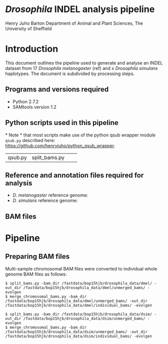 # *Drosophila* INDEL analysis pipeline
Henry Juho Barton
Department of Animal and Plant Sciences, The University of Sheffield  

# Introduction

This document outlines the pipeline used to generate and analyse an INDEL dataset from 17 *Drosophila melanogaster* (ref) and x *Drosophila simulans* haplotypes. The document is subdivided by processing steps.

## Programs and versions required

  * Python 2.7.2
  * SAMtools version 1.2



## Python scripts used in this pipeline

\* Note \* that most scripts make use of the python qsub wrapper module ```qsub.py``` described here: <https://github.com/henryjuho/python_qsub_wrapper>.


|                            |                            |                             |                             |
|:---------------------------|:---------------------------|:----------------------------|:----------------------------|
| qsub.py                    | split_bams.py              |                             |                             |

## Reference and annotation files required for analysis

  * *D. melanogaster* reference genome: 
  * *D. simulans* reference genome:
  
## BAM files

# Pipeline
## Preparing BAM files

Multi-sample chromosomal BAM files were converted to individual whole genome BAM files as follows:

```
$ split_bams.py -bam_dir /fastdata/bop15hjb/drosophila_data/dmel/ -out_dir /fastdata/bop15hjb/drosophila_data/dmel/unmerged_bams/ -evolgen
$ merge_chromosomal_bams.py -bam_dir /fastdata/bop15hjb/drosophila_data/dmel/unmerged_bams/ -out_dir /fastdata/bop15hjb/drosophila_data/dmel/individual_bams/ -evolgen

$ split_bams.py -bam_dir /fastdata/bop15hjb/drosophila_data/dsim/ -out_dir /fastdata/bop15hjb/drosophila_data/dsim/unmerged_bams/ -evolgen
$ merge_chromosomal_bams.py -bam_dir /fastdata/bop15hjb/drosophila_data/dsim/unmerged_bams/ -out_dir /fastdata/bop15hjb/drosophila_data/dsim/individual_bams/ -evolgen
```
